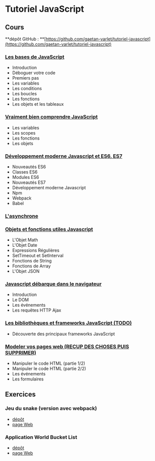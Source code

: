 # Tutoriel JavaScript

## Cours 

**dépôt GitHub : **[https://github.com/gaetan-varlet/tutoriel-javascript](https://github.com/gaetan-varlet/tutoriel-javascript)

### [Les bases de JavaScript](./lesBasesDeJavaScript.md)
- Introduction
- Déboguer votre code
- Premiers pas
- Les variables
- Les conditions
- Les boucles
- Les fonctions
- Les objets et les tableaux

### [Vraiment bien comprendre JavaScript](./vraimentBienComprendreJavaScript.md)
- Les variables
- Les scopes
- Les fonctions
- Les objets

### [Développement moderne Javascript et ES6, ES7](./developpementModerneJavascript.md)
- Nouveautés ES6
- Classes ES6
- Modules ES6
- Nouveautés ES7
- Développement moderne Javascript
- Npm
- Webpack
- Babel

### [L'asynchrone](./asynchrone.md)

### [Objets et fonctions utiles Javascript](./objetsEtFonctionsUtilesJavascript.md)
- L'Objet Math
- L'Objet Date
- Expressions Régulières
- SetTimeout et SetInterval
- Fonctions de String
- Fonctions de Array
- L'Objet JSON


### [Javascript débarque dans le navigateur](./javascriptDebarqueDansLeNavigateur.md)
- Introduction
- Le DOM
- Les événements
- Les requêtes HTTP Ajax

### [Les bibliothèques et frameworks JavaScript (TODO)](./frameworksJavascript.md)
- Découverte des principaux frameworks JavaScript


### [Modeler vos pages web (RECUP DES CHOSES PUIS SUPPRIMER)](./modelerVosPagesWeb.md)
- Manipuler le code HTML (partie 1/2)
- Manipuler le code HTML (partie 2/2)
- Les événements
- Les formulaires


## Exercices

### Jeu du snake (version avec webpack)
- [dépôt](https://github.com/gaetan-varlet/exercice-javascript-snake)
- [page Web](https://gaetan-varlet.github.io/exercice-javascript-snake)

### Application World Bucket List
- [dépôt](https://github.com/gaetan-varlet/exercice-javascript-world-bucket-list)
- [page Web](https://gaetan-varlet.github.io/exercice-javascript-world-bucket-list)

